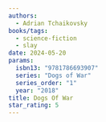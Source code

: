 ```yaml
---
authors:
  - Adrian Tchaikovsky
books/tags:
  - science-fiction
  - slay
date: 2024-05-20
params:
  isbn13: "9781786693907"
  series: "Dogs of War"
  series_order: "1"
  year: "2018"
title: Dogs Of War
star_rating: 5
---
```


<!--more-->
